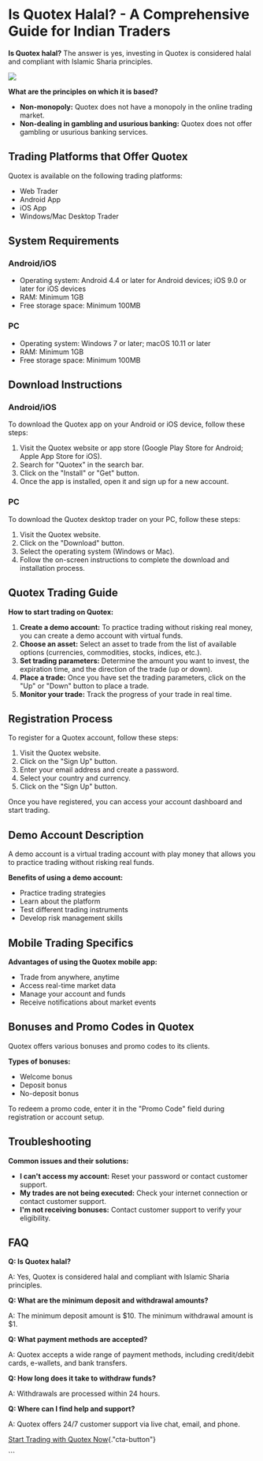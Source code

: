 # Is Quotex Halal? - A Comprehensive Guide for Indian Traders

**Is Quotex halal?** The answer is yes, investing in Quotex is
considered halal and compliant with Islamic Sharia principles.

[![](https://static.quotex.io/files/4_en/300_250.jpg)](https://traff.sbs/brokerqxlid)

**What are the principles on which it is based?**

-   **Non-monopoly:** Quotex does not have a monopoly in the online
    trading market.
-   **Non-dealing in gambling and usurious banking:** Quotex does not
    offer gambling or usurious banking services.

## Trading Platforms that Offer Quotex

Quotex is available on the following trading platforms:

-   Web Trader
-   Android App
-   iOS App
-   Windows/Mac Desktop Trader

## System Requirements

### Android/iOS

-   Operating system: Android 4.4 or later for Android devices; iOS 9.0
    or later for iOS devices
-   RAM: Minimum 1GB
-   Free storage space: Minimum 100MB

### PC

-   Operating system: Windows 7 or later; macOS 10.11 or later
-   RAM: Minimum 1GB
-   Free storage space: Minimum 100MB

## Download Instructions

### Android/iOS

To download the Quotex app on your Android or iOS device, follow these
steps:

1.  Visit the Quotex website or app store (Google Play Store for
    Android; Apple App Store for iOS).
2.  Search for "Quotex" in the search bar.
3.  Click on the "Install" or "Get" button.
4.  Once the app is installed, open it and sign up for a new account.

### PC

To download the Quotex desktop trader on your PC, follow these steps:

1.  Visit the Quotex website.
2.  Click on the "Download" button.
3.  Select the operating system (Windows or Mac).
4.  Follow the on-screen instructions to complete the download and
    installation process.

## Quotex Trading Guide

**How to start trading on Quotex:**

1.  **Create a demo account:** To practice trading without risking real
    money, you can create a demo account with virtual funds.
2.  **Choose an asset:** Select an asset to trade from the list of
    available options (currencies, commodities, stocks, indices, etc.).
3.  **Set trading parameters:** Determine the amount you want to invest,
    the expiration time, and the direction of the trade (up or down).
4.  **Place a trade:** Once you have set the trading parameters, click
    on the "Up" or "Down" button to place a trade.
5.  **Monitor your trade:** Track the progress of your trade in real
    time.

## Registration Process

To register for a Quotex account, follow these steps:

1.  Visit the Quotex website.
2.  Click on the "Sign Up" button.
3.  Enter your email address and create a password.
4.  Select your country and currency.
5.  Click on the "Sign Up" button.

Once you have registered, you can access your account dashboard and
start trading.

## Demo Account Description

A demo account is a virtual trading account with play money that allows
you to practice trading without risking real funds.

**Benefits of using a demo account:**

-   Practice trading strategies
-   Learn about the platform
-   Test different trading instruments
-   Develop risk management skills

## Mobile Trading Specifics

**Advantages of using the Quotex mobile app:**

-   Trade from anywhere, anytime
-   Access real-time market data
-   Manage your account and funds
-   Receive notifications about market events

## Bonuses and Promo Codes in Quotex

Quotex offers various bonuses and promo codes to its clients.

**Types of bonuses:**

-   Welcome bonus
-   Deposit bonus
-   No-deposit bonus

To redeem a promo code, enter it in the "Promo Code" field during
registration or account setup.

## Troubleshooting

**Common issues and their solutions:**

-   **I can\'t access my account:** Reset your password or contact
    customer support.
-   **My trades are not being executed:** Check your internet connection
    or contact customer support.
-   **I\'m not receiving bonuses:** Contact customer support to verify
    your eligibility.

## FAQ

**Q: Is Quotex halal?**

A: Yes, Quotex is considered halal and compliant with Islamic Sharia
principles.

**Q: What are the minimum deposit and withdrawal amounts?**

A: The minimum deposit amount is \$10. The minimum withdrawal amount is
\$1.

**Q: What payment methods are accepted?**

A: Quotex accepts a wide range of payment methods, including
credit/debit cards, e-wallets, and bank transfers.

**Q: How long does it take to withdraw funds?**

A: Withdrawals are processed within 24 hours.

**Q: Where can I find help and support?**

A: Quotex offers 24/7 customer support via live chat, email, and phone.

[Start Trading with Quotex
Now](\%22https://broker-qx.pro/sign-up/?lid=1102511\%22){."cta-button"}

\`\`\`

